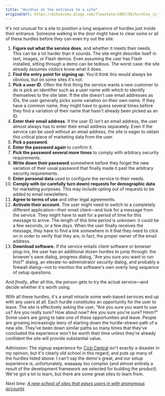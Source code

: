 ```yaml
---
title: "Hurdles at the entrance to a site"
originalUrl: https://miksovsky.blogs.com/flowstate/2007/05/hurdles_in_the_.html
---
```


<p>
  It's not unusual for a site to position a long sequence of hurdles just inside
  their entrance. Someone walking in the door might have to clear some or all of
  these hurdles before they can even try out the site:
</p>

<ol>
  <li>
    <strong>Figure out what the service does</strong>, and whether it meets
    their needs. This can be a lot harder than it sounds. The site might
    describe itself in text, images, or Flash demos. Even assuming the user has
    Flash installed, sitting through a demo can be tedious. The worst case: the
    site already assumes visitors know what it does.
  </li>

  <li>
    <strong>Find the entry point for signing up</strong>. You'd think this would
    always be obvious, but on some sites it's not.
  </li>

  <li>
    <strong>Pick a user ID</strong>. Often the first thing the service wants a
    new customer to do is pick an identifier such as a user name with which to
    identify themselves to the site later. If the site doesn't use email
    addresses as IDs, the user generally picks some variation on their own name.
    If they have a common name, they might have to guess several times before
    they find a variation of their name that hasn't already been picked as an
    ID.
  </li>

  <li>
    <strong>Enter their email address</strong>. If the user ID isn't an email
    address, the user almost always has to enter their email address separately.
    Even if the service can be used without an email address, the site is eager
    to obtain this critical piece of marketing data from the user.
  </li>

  <li><strong>Pick a password</strong>.</li>

  <li><strong>Enter the password again</strong> to confirm it.</li>

  <li>
    <strong>Pick the password several more times</strong> to comply with
    arbitrary security requirements.
  </li>

  <li>
    <strong>Write down their password</strong> somewhere before they forget the
    new variation of their usual password that finally made it past the
    arbitrary security requirements.
  </li>

  <li>
    <strong>Enter personal data</strong> used to configure the service to their
    needs.
  </li>

  <li>
    <strong
      >Comply with (or carefully turn down) requests for demographic
      data</strong
    >
    for marketing purposes. This may include opting out of requests to be added
    to email newsletters.
  </li>

  <li><strong>Agree to terms of use</strong> and other legal agreements.</li>

  <li>
    <strong>Activate their account.</strong> The user might need to switch to a
    completely different application—their email client—and look for a message
    from the service. They might have to wait for a period of time for this
    message to arrive. The length of this time period is unknown: it could be a
    few seconds, or a few days. When the user finally receives the message, they
    have to find a link somewhere in it that they need to click on in order to
    verify that they are, in fact, the proper owner of the email address.
  </li>

  <li>
    <strong>Download software.</strong> If the service entails client software
    or browser plug-ins, the user has an additional dozen hurdles to jump
    through: the browser's save dialog, progress dialog, &quot;Are you sure you
    want to run this?&quot; dialog, an elevate-to-administrator security dialog,
    and probably a firewall dialog—not to mention the software's own overly long
    sequence of setup questions.
  </li>
</ol>

<p>
  And <em>finally</em>, after all this, the person gets to try the actual
  service—and decide whether it's worth using.
</p>
<p>
  With all these hurdles, it's a small miracle some web-based services end up
  with any users at all. Each hurdle constitutes an opportunity for the user to
  leave. The site is effectively asking the user, &quot;Are you sure you want to
  use us? Are you really sure? How about now? Are you sure you're sure?
  Hmm?&quot; Some users are going to take one of these opportunities and leave.
  People are growing increasingly leery of starting down the hurdle-strewn path
  of a new site. They've been down similar paths so many times that they've
  concluded the experience won't be worth their time unless they're already
  confident the site will provide substantial value.
</p>
<p>
  Admission: The signup experience for
  <a href="http://www.cozi.com">Cozi Central</a> isn't exactly a disaster in my
  opinion, but it's clearly old school in this regard, and puts up many of the
  hurdles listed above. I can't say the demo's great, and our setup experience
  is, unfortunately, waaaaay too complex (and almost entirely a result of the
  development framework we selected for building the product). We've got a lot
  to learn, but there are some great sites to learn from.
</p>
<p>
  <em
    >Next time:
    <a
      href="/posts/2007/05-23-easing-visitors-into-a-site-with-anonymous-accounts.html"
      >A new school of sites that eases users in with anonymous accounts</a
    >
  </em>
</p>
